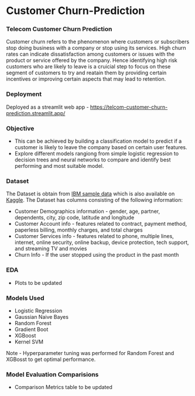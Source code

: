 # Customer Churn-Prediction

### Telecom Customer Churn Prediction

Customer churn refers to the phenomenon where customers or subscribers stop doing business with a company or stop using its services. 
High churn rates can indicate dissatisfaction among customers or issues with the product or service offered by the company.
Hence identifying high risk customers who are likely to leave is a cruicial step to focus on these segment of customers to try and reatain them by providing certain incentives or improving certain aspects that may lead to retention.

### Deployment
Deployed as a streamlit web app - https://telcom-customer-churn-prediction.streamlit.app/

### Objective
- This can be achieved by building a classification model to predict if a customer is likely to leave the company based on certain user features.
- Explore different models rangiong from simple logistic regression to decision trees and neural networks to compare and identify best performing and most suitable model.

### Dataset

The Dataset is obtain from [IBM sample data](https://www.ibm.com/docs/en/cognos-analytics/11.1.0?topic=samples-telco-customer-churn) which is also available on [Kaggle](https://www.kaggle.com/datasets/yeanzc/telco-customer-churn-ibm-dataset).
The Dataset has columns consisting of the following information:
- Customer Demographics information - gender, age, partner, dependents, city, zip code, latitude and longitude
- Customer Account info - features related to contract, payment method, paperless billing, monthly charges, and total charges
- Customer Services info - features related to phone, multiple lines, internet, online security, online backup, device protection, tech support, and streaming TV and movies
- Churn Info - If the user stopped using the product in the past month

### EDA

 - Plots to be updated

### Models Used
- Logistic Regression
- Gaussian Naive Bayes
- Random Forest
- Gradient Boot
- XGBoost
- Kernel SVM

Note -  Hyperparameter tuning was performed for Random Forest and XGBosst to get optimal performance.

### Model Evaluation Comparisions

- Comparison Metrics table to be updated
